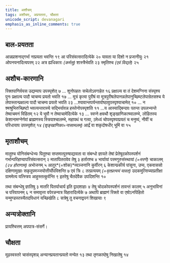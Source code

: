 ```yaml
---
title: अशौचम्
tags: अशौचम्, अप्रयतता, चौक्षता
unicode_script: devanagari
emphasis_as_inline_comments: true
---
```

## बाल-प्रयतता
आन्नप्राशनाद्गर्भा नाप्रयता भवन्ति १९ आ परिसंवत्सरादित्येके २० यावता या दिशो न प्रजानीयुः २१ ओपनयनादित्यपरम् २२ अत्र ह्यधिकारः *(कर्मसु)* शास्त्रैर्भवति २३ स्मृतिश्च *(एवं विद्यते)* २५

## अशौच-कारणानि
रिक्तपाणिर्वयस उद्यम्याप उपस्पृशेत् ७ … शूनोपहतः सचेलोऽवगाहेत १६ प्रक्षाल्य वा तं देशमग्निना संस्पृश्य पुनः प्रक्षाल्य पादौ चाचम्य प्रयतो भवति १७ … मूत्रं कृत्वा पुरीषं वा मूत्रपुरीषलेपानन्नलेपानुच्छिष्टलेपान्रेतसश्च ये लेपास्तान्प्रक्षाल्य पादौ चाचम्य प्रयतो भवति २३ …श्यावान्तपर्यन्तावोष्ठावुपस्पृश्याचामेत् १० … न श्मश्रुभिरुच्छिष्टो भवत्यन्तरास्ये सद्भिर्यावन्न हस्तेनोपस्पृशति ११ …य आस्याद्बिन्दवः पतन्त उपलभ्यन्ते तेष्वाचमनं विहितम् १२ ये भूमौ न तेष्वाचामेदित्येके १३
… स्वप्ने क्षवथौ शृङ्खाणिकाश्र्वालम्भे, लोहितस्य केशानामग्नेर्गवां ब्राह्मणस्य स्त्रियाश्चालम्भे, महापथं च गत्वा, ऽमेध्यं चोपस्पृश्याप्रयतं च मनुष्यं, नीवीं च परिधायाप उपस्पृशेत् १४ *(शृङ्खाणिका=नासामलम्)* आर्द्रं वा शकृदोषधीर् भूमिं वा १५  

## मृताशौचम्
 मातुश्च योनिसंबन्धेभ्यः पितुश्चा सप्तमात्पुरुषाद्यावता वा संबन्धो ज्ञायते तेषां प्रेतेषूदकोपस्पर्शनं गर्भान्परिहाप्यापरिसंवत्सरान् २ मातापितरावेव तेषु ३ हर्तारश्च ४ भार्यायां परमगुरुसंस्थायां *(=मरणे)* चाकालम् *(२४ होराणाम्)* अभोजनम् ५ आतुर*(=शोक)*व्यञ्जनानि कुर्वीरन् ६ केशान्प्रकीर्य पांसूना, उप्य, एकवाससो दक्षिणामुखाः सकृदुपमज्जयोत्तीर्योपविशन्ति ७ एवं त्रिः ८ तत्प्रत्ययम् *(=मृतप्रत्ययं यावत्)* उदकमुत्सिच्याप्रतीक्षा ग्राममेत्य यत्स्त्रिय आहुस्तत्कुर्वन्ति ९ इतरेषु चैतदेवैक उपदिशन्ति १०

तथा संबन्धेषु ज्ञातिषु ३ मातरि पितर्याचार्य इति द्वादशाहाः ४ तेषु चोदकोपस्पर्शनं तावन्तं कालम् ५ अनुभाविनां च परिवापनम् ६ न समावृत्ता वपेरन्नन्यत्र विहारादित्येके ७ अथापि ब्राह्मणं रिक्तो वा एषोऽनपिहितो यन्मुण्डस्तस्यैतदपिधानं यच्छिखेति ८ सत्रेषु तु वचनाद्वपनं शिखायाः ९

## अन्यत्रोक्तानि
प्रायश्चित्तम् अपपात्र-संसर्गे।

## चौक्षता
मूढस्वस्तरे चासंस्पृशन्न् अन्यानप्रयतान्प्रयतो मन्येत १३ तथा तृणकाष्ठेषु निखातेषु १४
